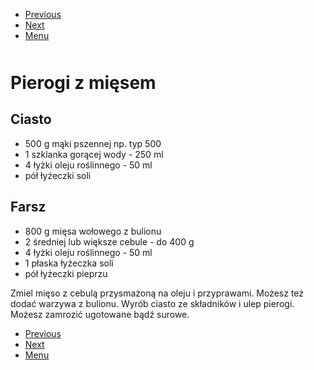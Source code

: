<!-- Navigation Menu Start -->

- [Previous](<Pierogi ruskie.md>)
- [Next](<Placki ziemniaczane.md>)
- [Menu](<README.md>)

<div style="margin-bottom: 50px"></div>

<!-- /Navigation Menu Start -->


# Pierogi z mięsem

## Ciasto

- 500 g mąki pszennej np. typ 500
- 1 szklanka gorącej wody - 250 ml
- 4 łyżki oleju roślinnego - 50 ml
- pół łyżeczki soli

## Farsz

- 800 g mięsa wołowego z bulionu
- 2 średniej lub większe cebule - do 400 g
- 4 łyżki oleju roślinnego - 50 ml
- 1 płaska łyżeczka soli
- pół łyżeczki pieprzu

Zmiel mięso z cebulą przysmażoną na oleju i przyprawami. Możesz też dodać warzywa z bulionu.
Wyrób ciasto ze składników i ulep pierogi. Możesz zamrozić ugotowane bądź surowe.


<!-- Navigation Menu End -->

- [Previous](<Pierogi ruskie.md>)
- [Next](<Placki ziemniaczane.md>)
- [Menu](<README.md>)

<div style="margin-bottom: 50px"></div>

<!-- /Navigation Menu End -->